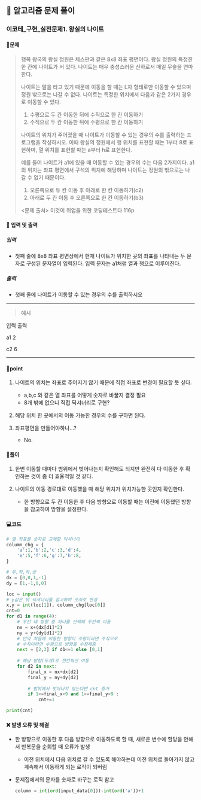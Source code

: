 ## 🐌 알고리즘 문제 풀이

### 이코테\_구현_실전문제1. 왕실의 나이트

#### 📒문제

> 행복 왕국의 왕실 정원은 체스판과 같은 8x8 좌표 평면이다. 왕실 정원의 특정한 한 칸에 나이트가 서 있다. 나이트는 매우 충성스러운 신하로서 매일 무술을 연마한다.
>
> 나이트는 말을 타고 있기 때문에 이동을 할 때는 L자 형태로만 이동할 수 있으며 정원 밖으로는 나갈 수 없다. 나이트는 특정한 위치에서 다음과 같은 2가지 경우로 이동할 수 있다.
>
> 	1. 수평으로 두 칸 이동한 뒤에 수직으로 한 칸 이동하기
> 	1. 수직으로 두 칸 이동한 뒤에 수평으로 한 칸 이동하기
>
> 나이트의 위치가 주어졌을 때 나이트가 이동할 수 있는 경우의 수를 출력하는 프로그램을 작성하시오. 이때 왕실의 정원에서 행 위치를 표현할 때는 1부터 8로 표현하며, 열 위치를 표현할 때는 a부터 h로 표현한다.
>
> 예를 들어 나이트가 a1에 있을 때 이동할 수 있는 경우의 수는 다음 2가지이다. a1의 위치는 좌표 평면에서 구석의 위치에 해당하며 나이트는 정원의 밖으로는 나갈 수 없기 때문이다.
>
>  	1. 오른쪽으로 두 칸 이동 후 아래로 한 칸 이동하기(c2)
>  	2. 아래로 두 칸 이동 후 오른쪽으로 한 칸 이동하기(b3)
>
> <문제 출처> 이것이 취업을 위한 코딩테스트다 116p



#### :pushpin: 입력 및 출력

##### 입력

- 첫째 줄에 8x8 좌표 평면상에서 현재 나이트가 위치한 곳의 좌표를 나타내는 두 문자로 구성된 문자열이 입력된다. 입력 문자는 a1처럼 열과 행으로 이루어진다.

##### 출력

- 첫째 줄에 나이트가 이동할 수 있는 경우의 수를 출력하시오

---

> 예시

입력				출력 

a1					 2

c2 					6

----




#### 🚀point

1. 나이트의 위치는 좌표로 주어지기 않기 때문에 직접 좌표로 변경이 필요할 듯 싶다.

   - a,b,c 와 같은 열 좌표를 어떻게 숫자로 바꿀지 결정 필요
   - 8개 밖에 없으니 직접 딕셔너리로 구현?

2. 해당 위치 한 곳에서의 이동 가능한 경우의 수를 구하면 된다.

3. 좌표평면을 만들어야하나...?

   - No.

   




#### 🔎풀이

1. 한번 이동할 때마다 범위에서 벗어나는지 확인해도 되지만 완전히 다 이동한 후 확인하는 것이 좀 더 효율적일 것 같다.

1. 나이트의 이동 경로대로 이동했을 때 해당 위치가 위치가능한 곳인지 확인한다.

   - 한 방향으로 두 칸 이동한 후 다음 방향으로 이동할 때는 이전에 이동했던 방향을 참고하여 방향을 설정한다.

     



#### 💻코드

```python
# 열 좌표를 숫자로 교체할 딕셔너리
column_chg = {
    'a':1,'b':2,'c':3,'d':4,
    'e':5,'f':6,'g':7,'h':8,
}

# 우,좌,하,상
dx = [0,0,1,-1]
dy = [1,-1,0,0]

loc = input()
# y값은 위 딕셔너리를 참고하여 숫자로 변경
x,y = int(loc[1]), column_chg[loc[0]]
cnt=0
for d1 in range(4):
    # 우선 네 방향 중 하나를 선택해 두칸씩 이동
    nx = x+(dx[d1]*2)
    ny = y+(dy[d1]*2)
    # 만약 처음에 이동한 방향이 수평이라면 수직으로
    # 수직이라면 수평으로 방향을 수정해줌
    next = [2,3] if d1<=1 else [0,1]
    
    # 해당 방향(두개)로 한칸씩만 이동
    for d2 in next:
        final_x = nx+dx[d2]
        final_y = ny+dy[d2]
        
        # 범위에서 벗어나지 않는다면 cnt 증가
        if 1<=final_x<9 and 1<=final_y<9 :
            cnt+=1

print(cnt)
```



#### ❌ 발생 오류 및 해결

- 한 방향으로 이동한 후 다음 방향으로 이동하도록 할 때, 새로운 변수에 할당을 안해서 반복문을 순회할 때 오류가 발생

  - 이전 위치에서 다음 위치로 갈 수 있도록 해야하는데 이전 위치로 돌아가지 않고 계속해서 이동하게 되는 로직이 되버림

- 문제집에서의 문자를 숫자로 바꾸는 로직 참고

  ```python
  column = int(ord(input_data[0]))-int(ord('a'))+1
  ```

  
